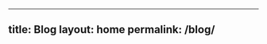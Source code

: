 <!-- # This file is at `./blog/index.markdown` -->

---
title: Blog
layout: home
permalink: /blog/
---

